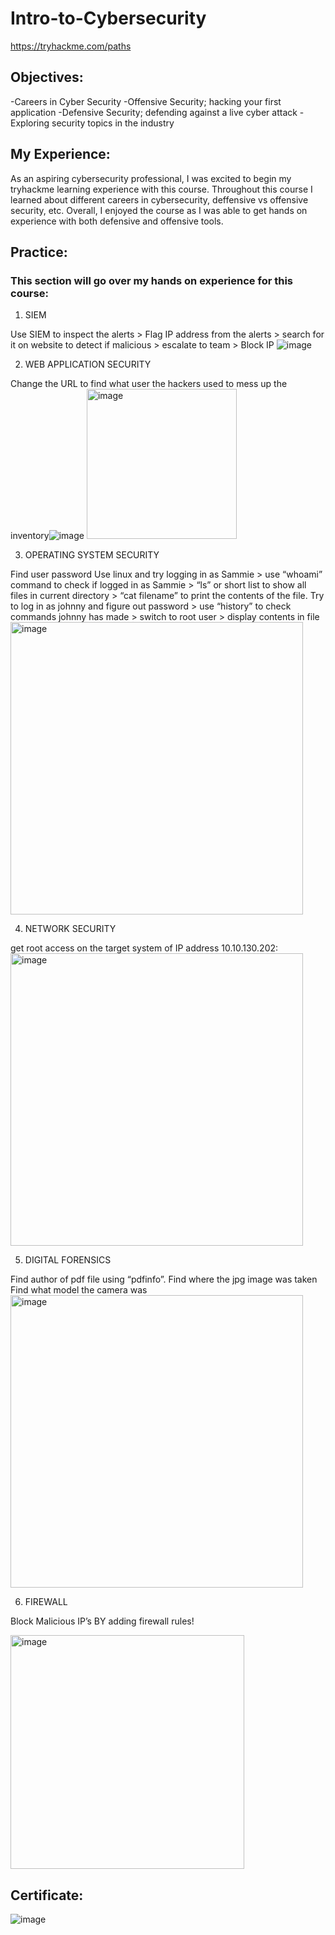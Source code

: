 # Intro-to-Cybersecurity

https://tryhackme.com/paths

## Objectives:

-Careers in Cyber Security
-Offensive Security; hacking your first application 
-Defensive Security; defending against a live cyber attack 
-Exploring security topics in the industry

## My Experience:
As an aspiring cybersecurity professional, I was excited to begin my tryhackme learning experience with this course. 
Throughout this course I learned about different careers in cybersecurity, deffensive vs offensive security, etc.
Overall, I enjoyed the course as I was able to get hands on experience with both defensive and offensive tools.

## Practice:
### This section will go over my hands on experience for this course:


1. SIEM

Use SIEM to inspect the alerts > Flag  IP address from the alerts >  search for it on website to detect if malicious > escalate to team > Block IP 
![image](https://github.com/RaulPreciado/Intro-to-Cybersecurity/assets/122322695/5cc49887-61f2-4aeb-af44-60f582abfad4)

2. WEB APPLICATION SECURITY

Change the URL to find what user the hackers used to mess up the inventory![image](https://github.com/RaulPreciado/Intro-to-Cybersecurity/assets/122322695/0a7afbfb-e7df-4ad7-a867-47e6708c5083)
<img width="240" alt="image" src="https://github.com/RaulPreciado/Intro-to-Cybersecurity/assets/122322695/a0fc689f-1eb9-4bb3-b6d6-bad75cf9c83a">

3. OPERATING SYSTEM SECURITY

Find user password
Use linux and try logging in as Sammie > use “whoami” command to check if logged in as Sammie > “ls” or short list to show all files in current directory > “cat filename” to print the contents of the file.
Try to log in as johnny and figure out password > use “history” to check commands johnny has made > switch to root user > display contents in file
<img width="468" alt="image" src="https://github.com/RaulPreciado/Intro-to-Cybersecurity/assets/122322695/09d47108-da20-4bfe-8e6c-2e1853e64242">

4. NETWORK SECURITY

get root access on the target system of IP address 10.10.130.202:
<img width="468" alt="image" src="https://github.com/RaulPreciado/Intro-to-Cybersecurity/assets/122322695/252bae13-c96b-4083-88d5-a42d8b136d41">


5. DIGITAL FORENSICS

Find author of pdf file using “pdfinfo”.
Find where the jpg image was taken
Find what model the camera was
<img width="468" alt="image" src="https://github.com/RaulPreciado/Intro-to-Cybersecurity/assets/122322695/eed63cfb-b2c8-4bd1-8e93-248ff0d2a5bc">

6. FIREWALL

Block Malicious IP’s BY adding firewall rules!

<img width="374" alt="image" src="https://github.com/RaulPreciado/Intro-to-Cybersecurity/assets/122322695/3c61035a-edd2-494e-96b0-752eb21bfdc9">


## Certificate:
![image](https://github.com/RaulPreciado/Intro-to-Cybersecurity/assets/122322695/1c1a2de0-937e-4148-8754-b94c61b5734c)

